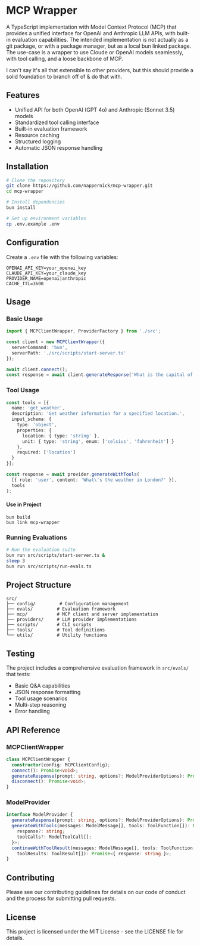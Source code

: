# MCP Wrapper

A TypeScript implementation with Model Context Protocol (MCP) that provides a unified interface for OpenAI and Anthropic LLM APIs, with built-in evaluation capabilities. The intended implementation is not actually as a git package, or with a package manager, but as a local bun linked package. The use-case is a wrapper to use Cloude or OpenAI models seamlessly, with tool calling, and a loose backbone of MCP.

I can't say it's all that extensible to other providers, but this should provide a solid foundation to branch off of & do that with.

## Features

- Unified API for both OpenAI (GPT 4o) and Anthropic (Sonnet 3.5) models
- Standardized tool calling interface
- Built-in evaluation framework
- Resource caching
- Structured logging
- Automatic JSON response handling

## Installation

```bash
# Clone the repository
git clone https://github.com/nappernick/mcp-wrapper.git
cd mcp-wrapper

# Install dependencies
bun install

# Set up environment variables
cp .env.example .env
```

## Configuration

Create a `.env` file with the following variables:

```env
OPENAI_API_KEY=your_openai_key
CLAUDE_API_KEY=your_claude_key
PROVIDER_NAME=openai|anthropic
CACHE_TTL=3600
```

## Usage

### Basic Usage

```typescript
import { MCPClientWrapper, ProviderFactory } from './src';

const client = new MCPClientWrapper({
  serverCommand: 'bun',
  serverPath: './src/scripts/start-server.ts'
});

await client.connect();
const response = await client.generateResponse('What is the capital of France?');
```

### Tool Usage

```typescript
const tools = [{
  name: 'get_weather',
  description: 'Get weather information for a specified location.',
  input_schema: {
    type: 'object',
    properties: {
      location: { type: 'string' },
      unit: { type: 'string', enum: ['celsius', 'fahrenheit'] }
    },
    required: ['location']
  }
}];

const response = await provider.generateWithTools(
  [{ role: 'user', content: 'What\'s the weather in London?' }],
  tools
);
```

#### Use in Project
```
bun build
bun link mcp-wrapper
```

### Running Evaluations

```bash
# Run the evaluation suite
bun run src/scripts/start-server.ts &     
sleep 3
bun run src/scripts/run-evals.ts
```

## Project Structure

```
src/
├── config/         # Configuration management
├── evals/         # Evaluation framework
├── mcp/           # MCP client and server implementation
├── providers/     # LLM provider implementations
├── scripts/       # CLI scripts
├── tools/         # Tool definitions
└── utils/         # Utility functions
```

## Testing

The project includes a comprehensive evaluation framework in `src/evals/` that tests:

- Basic Q&A capabilities
- JSON response formatting
- Tool usage scenarios
- Multi-step reasoning
- Error handling

## API Reference

### MCPClientWrapper

```typescript
class MCPClientWrapper {
  constructor(config: MCPClientConfig);
  connect(): Promise<void>;
  generateResponse(prompt: string, options?: ModelProviderOptions): Promise<string>;
  disconnect(): Promise<void>;
}
```

### ModelProvider

```typescript
interface ModelProvider {
  generateResponse(prompt: string, options?: ModelProviderOptions): Promise<string>;
  generateWithTools(messages: ModelMessage[], tools: ToolFunction[]): Promise<{
    response?: string;
    toolCalls?: ModelToolCall[];
  }>;
  continueWithToolResult(messages: ModelMessage[], tools: ToolFunction[], 
    toolResults: ToolResult[]): Promise<{ response: string }>;
}
```

## Contributing

Please see our contributing guidelines for details on our code of conduct and the process for submitting pull requests.

## License

This project is licensed under the MIT License - see the LICENSE file for details.